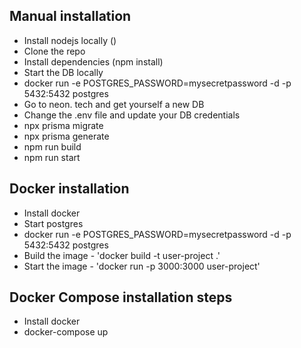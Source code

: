 ## Manual installation
- Install nodejs locally ()
- Clone the repo
- Install dependencies (npm install)
- Start the DB locally
- docker run -e POSTGRES_PASSWORD=mysecretpassword -d -p 5432:5432 postgres
- Go to neon. tech and get yourself a new DB
- Change the .env file and update your DB credentials
- npx prisma migrate
- npx prisma generate
- npm run build
- npm run start

## Docker installation
- Install docker
- Start postgres
- docker run -e POSTGRES_PASSWORD=mysecretpassword -d -p 5432:5432 postgres
- Build the image - 'docker build -t user-project .'
- Start the image - 'docker run -p 3000:3000 user-project'

## Docker Compose installation steps
- Install docker
- docker-compose up 
